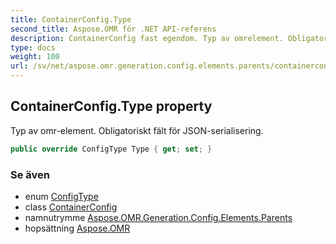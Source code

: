 ```yaml
---
title: ContainerConfig.Type
second_title: Aspose.OMR för .NET API-referens
description: ContainerConfig fast egendom. Typ av omrelement. Obligatoriskt fält för JSONserialisering.
type: docs
weight: 100
url: /sv/net/aspose.omr.generation.config.elements.parents/containerconfig/type/
---
```

## ContainerConfig.Type property

Typ av omr-element. Obligatoriskt fält för JSON-serialisering.

```csharp
public override ConfigType Type { get; set; }
```

### Se även

* enum [ConfigType](../../../aspose.omr.generation.config.enums/configtype/)
* class [ContainerConfig](../)
* namnutrymme [Aspose.OMR.Generation.Config.Elements.Parents](../../containerconfig/)
* hopsättning [Aspose.OMR](../../../)


